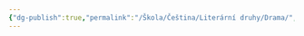```yaml
---
{"dg-publish":true,"permalink":"/Škola/Čeština/Literární druhy/Drama/","created":"1980-01-01T00:00:00.000+01:00","updated":"2024-03-18T08:54:39.881+01:00"}
---
```


